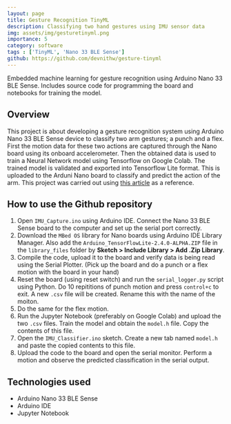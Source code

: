 ```yaml
---
layout: page
title: Gesture Recognition TinyML
description: Classifying two hand gestures using IMU sensor data
img: assets/img/gesturetinyml.png
importance: 5
category: software
tags : ['TinyML', 'Nano 33 BLE Sense']
github: https://github.com/devnithw/gesture-tinyml
---
```


Embedded machine learning for gesture recognition using Arduino Nano 33 BLE Sense. Includes source code for programming the board and notebooks for training the model.

## Overview
This project is about developing a gesture recognition system using Arduino Nano 33 BLE Sense device to classify two arm gestures; a punch and a flex. First the motion data for these two actions are captured through the Nano board using its onboard accelerometer. Then the obtained data is used to train a Neural Network model using Tensorflow on Google Colab. The trained model is validated and exported into Tensorflow Lite format. This is uploaded to the Arduni Nano board to classify and predict the action of the arm. This project was carried out using [this article](https://docs.arduino.cc/tutorials/nano-33-ble-sense/get-started-with-machine-learning/) as a reference.

## How to use the Github repository
1. Open `IMU_Capture.ino` using Arduino IDE. Connect the Nano 33 BLE Sense board to the computer and set up the serial port correctly.
2. Download the `MBed OS` library for Nano boards using Arduino IDE Library Manager. Also add the `Arduino_TensorFlowLite-2.4.0-ALPHA.ZIP` file in the `library_files` folder by **Sketch > Include Library > Add .Zip Library**. 
3. Compile the code, upload it to the board and verify data is being read using the Serial Plotter. (Pick up the board and do a punch or a flex motion with the board in your hand)
4. Reset the board (using reset switch) and run the `serial_logger.py` script using Python. Do 10 repititions of punch motion and press `control+c` to exit. A new `.csv` file will be created. Rename this with the name of the moiton.
5. Do the same for the flex motion.
6. Run the Jupyter Notebook (preferably on Google Colab) and upload the two `.csv` files. Train the model and obtain the `model.h` file. Copy the contents of this file.
7. Open the `IMU_Classifier.ino` sketch. Create a new tab named `model.h` and paste the copied contents to this file.
8. Upload the code to the board and open the serial monitor. Perform a motion and observe the predicted classification in the serial output.


## Technologies used
- Arduino Nano 33 BLE Sense
- Arduino IDE
- Jupyter Notebook
